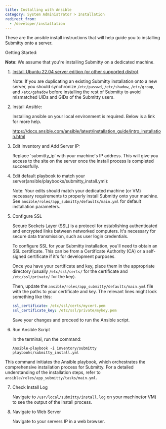 ```yaml
---
title: Installing with Ansible
category: System Administrator > Installation
redirect_from:
  - /developer/installation
---
```


These are the ansible install instructions that will help guide you to installing Submitty onto a server.

Getting Started:

**Note**: We assume that you're installing Submitty on a dedicated machine.

1. [Install Ubuntu 22.04 server edition (or other supported distro)](/sysadmin/installation/server_os)

   Note: If you are duplicating an existing Submitty installation onto a new server, you should
   synchronize `/etc/passwd`, `/etc/shadow`, `/etc/group`, and `/etc/gshadow` before installing
   the rest of Submitty to avoid mismatched UIDs and GIDs of the Submitty users.

2. Install Ansible:
   
   Installing ansible on your local environment is required. Below is a link for more help.

   https://docs.ansible.com/ansible/latest/installation_guide/intro_installation.html


3. Edit Inventory and Add Server IP:

   Replace 'submitty_ip' with your machine's IP address. This will give you access to the site on the server once the install process is completed successfully. 

4. Edit default playbook to match your server(ansible/playbooks/submitty_install.yml):

   Note: Your edits should match your dedicated machine (or VM) necessary requirements to properly install Submitty onto your machine. See `ansible/roles/app_submitty/defaults/main.yml` for default installation parameters. 

5. Configure SSL

   Secure Sockets Layer (SSL) is a protocol for establishing authenticated and encrypted links between networked computers. It's necessary for secure data transmission, such as user login credentials.

   To configure SSL for your Submitty installation, you'll need to obtain an SSL certificate. This can be from a Certificate Authority (CA) or a self-signed certificate if it's for development purposes.

   Once you have your certificate and key, place them in the appropriate directory (usually `/etc/ssl/certs/` for the certificate and `/etc/ssl/private/` for the key). 

   Then, update the `ansible/roles/app_submitty/defaults/main.yml` file with the paths to your certificate and key. The relevant lines might look something like this:

   ```yaml
   ssl_certificate: /etc/ssl/certs/mycert.pem
   ssl_certificate_key: /etc/ssl/private/mykey.pem
   ```

   Save your changes and proceed to run the Ansible script.

6. Run Ansible Script

   In the terminal, run the command:

   ```
   Ansible-playbook -i inventory/submitty playbooks/submitty_install.yml
   ```

This command initiates the Ansible playbook, which orchestrates the comprehensive installation process for Submitty. For a detailed understanding of the installation steps, refer to `ansible/roles/app_submitty/tasks/main.yml`.

7. Check Install Log

   Navigate to `/usr/local/submitty/install.log` on your machine(or VM) to see the output of the install process. 
   
8. Navigate to Web Server

   Navigate to your servers IP in a web browser. 
